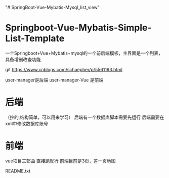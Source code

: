 "# SpringBoot-Vue-Mybatis-Mysql_list_view" 
# Springboot-Vue-Mybatis-Simple-List-Template
一个Springboot+Vue+Mybatis+mysql的一个前后端模板，主界面是一个列表，具备增删改查功能

git https://www.cnblogs.com/schaepher/p/5561193.html

user-manager是后端
user-manager-Vue 是前端
# 后端
（抄的,结构简单，可以用来学习）
后端有一个数据库脚本需要先运行
后端需要在xml中修改数据库账号
# 前端
vue项目三部曲 直接跑就行
前端目前是3页，差一页地图

README.txt
